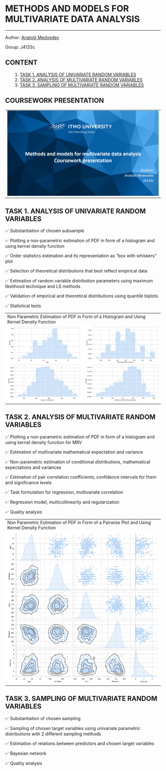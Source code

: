 <h1>METHODS AND MODELS FOR MULTIVARIATE DATA ANALYSIS</h1>
<hr></hr>

Author: <a href='https://github.com/mdvdv'>Anatolii Medvedev</a>

Group: J4133c

<a name='000'></a>
<h2>CONTENT</h2>

<ul>
    <ol type='1'>
    <li><a href='#001'>TASK 1. ANALYSIS OF UNIVARIATE RANDOM VARIABLES</a></li>
    <li><a href='#002'>TASK 2. ANALYSIS OF MULTIVARIATE RANDOM VARIABLES</a></li>
    <li><a href='#003'>TASK 3. SAMPLING OF MULTIVARIATE RANDOM VARIABLES</a></li>
    </ol>
</ul>

<h2>COURSEWORK PRESENTATION</h2>
<table>
<tr>
<td bgcolor=white><img src='https://github.com/mdvdv/methods-and-models-for-multivariate-data-analysis/blob/main/utils/work_presentation.gif'></td>
</tr>
</table>

<a name='001'></a>
<h2>TASK 1. ANALYSIS OF UNIVARIATE RANDOM VARIABLES</h2>

:white_check_mark: Substantiation of chosen subsample

:white_check_mark: Plotting a non-parametric estimation of PDF in form of a histogram and using kernel density function

:white_check_mark: Order statistics estimation and its representation as “box with whiskers” plot

:white_check_mark: Selection of theoretical distributions that best reflect empirical data

:white_check_mark: Estimation of random variable distribution parameters using maximum likelihood technique and LS methods

:white_check_mark: Validation of empirical and theoretical distributions using quantile biplots

:white_check_mark: Statistical tests


<table>
<tr>
<td>Non Parametric Estimation of PDF in Form of a Histogram and Using Kernel Density Function</td>
</tr>
<tr>
<td bgcolor=white><img src='https://github.com/mdvdv/methods-and-models-for-multivariate-data-analysis/blob/main/utils/nonparametric_estimation.png'></td>
</tr>
</table>


<a name='002'></a>
<h2>TASK 2. ANALYSIS OF MULTIVARIATE RANDOM VARIABLES</h2>

:white_check_mark: Plotting a non-parametric estimation of PDF in form of a histogram and using kernel density function for MRV

:white_check_mark: Estimation of multivariate mathematical expectation and variance

:white_check_mark: Non-parametric estimation of conditional distributions, mathematical expectations and variances

:white_check_mark: Estimation of pair correlation coefficients, confidence intervals for them and significance levels

:white_check_mark: Task formulation for regression, multivariate correlation

:white_check_mark: Regression model, multicollinearity and regularization

:white_check_mark: Quality analysis


<table>
<tr>
<td>Non Parametric Estimation of PDF in Form of a Pairwise Plot and Using Kernel Density Function</td>
</tr>
<tr>
<td bgcolor=white><img src='https://github.com/mdvdv/methods-and-models-for-multivariate-data-analysis/blob/main/utils/correlation_estimation.png'></td>
</tr>
</table>


<a name='003'></a>
<h2>TASK 3. SAMPLING OF MULTIVARIATE RANDOM VARIABLES</h2>

:white_check_mark: Substantiation of chosen sampling

:white_check_mark: Sampling of chosen target variables using univariate parametric distributions with 2 different sampling methods

:white_check_mark: Estimation of relations between predictors and chosen target variables

:white_check_mark: Bayesian network

:white_check_mark: Quality analysis